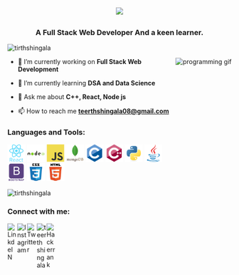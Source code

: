<!-- <h1 align="center">Hi there!<img src="https://media.tenor.com/images/30169e4a670daf12443df7d2dd140176/tenor.gif" width="35px"/>, I'm Tirth Shingala</h1> -->
<h1 align="center"> <img src="https://readme-typing-svg.herokuapp.com?font=segoe+ui&color=%23000000&size=30&center=true&height=55&lines=Hi+there!%F0%9F%91%8B%2C+I'm+Tirth+Shingala" /></h1>
<h3 align="center">A Full Stack Web Developer And a keen learner.</h3>

<p align="left"> <img src="https://komarev.com/ghpvc/?username=tirthshingala&label=Profile%20views&color=0e75b6&style=flat" alt="tirthshingala" /> </p>
<img src="https://cdn.dribbble.com/users/1292677/screenshots/6139167/media/fcf7fd0c619bb87706533079240915f3.gif" alt="programming gif" align="right" width="auto" height="300px" />

- 🔭 I’m currently working on **Full Stack Web Development**

- 🌱 I’m currently learning **DSA and Data Science**

- 💬 Ask me about **C++, React, Node js**

- 📫 How to reach me **teerthshingala08@gmail.com**

<h3 align="left">Languages and Tools:</h3>
<p align="left">   
  <img src="https://raw.githubusercontent.com/devicons/devicon/master/icons/react/react-original-wordmark.svg" alt="react" width="40" height="40"/>
  <img src="https://raw.githubusercontent.com/devicons/devicon/master/icons/nodejs/nodejs-original-wordmark.svg" alt="nodejs" width="40" height="40"/>
  <img src="https://raw.githubusercontent.com/devicons/devicon/master/icons/javascript/javascript-original.svg" alt="javascript" width="40" height="40"/>  
  <img src="https://raw.githubusercontent.com/devicons/devicon/master/icons/mongodb/mongodb-original-wordmark.svg" alt="mongodb" width="40" height="40"/>
  <img src="https://raw.githubusercontent.com/devicons/devicon/master/icons/c/c-original.svg" alt="c" width="40" height="40"/>
  <img src="https://raw.githubusercontent.com/devicons/devicon/master/icons/cplusplus/cplusplus-original.svg" alt="cplusplus" width="40" height="40"/>  
  <img src="https://raw.githubusercontent.com/devicons/devicon/master/icons/python/python-original.svg" alt="python" width="40" height="40"/>
  <img src="https://raw.githubusercontent.com/devicons/devicon/master/icons/java/java-original.svg" alt="java" width="40" height="40"/>  
  <img src="https://raw.githubusercontent.com/devicons/devicon/master/icons/bootstrap/bootstrap-plain-wordmark.svg" alt="bootstrap" width="40" height="40"/>
  <img src="https://raw.githubusercontent.com/devicons/devicon/master/icons/css3/css3-original-wordmark.svg" alt="css3" width="40" height="40"/>
  <img src="https://raw.githubusercontent.com/devicons/devicon/master/icons/html5/html5-original-wordmark.svg" alt="html5" width="40" height="40"/>  
</p>

<p><img align="center" src="https://github-readme-stats.vercel.app/api/top-langs?username=tirthshingala&show_icons=true&locale=en&layout=compact&theme=cobalt" alt="tirthshingala" /></p>

<h3 align="left">Connect with me:</h3>
<p align="left">
<a href="https://www.linkedin.com/in/tirthshingala/">
  <img align="left" alt="LinkdeIN" width="22px" src="https://cdn.jsdelivr.net/npm/simple-icons@v3/icons/linkedin.svg" />
</a>
<a href="https://www.instagram.com/">
  <img align="left" alt="Instagram" width="22px" src="https://cdn.jsdelivr.net/npm/simple-icons@v3/icons/instagram.svg" />
</a>
<a href="https://twitter.com/tirthSH08">
  <img align="left" alt="Twitter" width="22px" src="https://cdn.jsdelivr.net/npm/simple-icons@3.13.0/icons/twitter.svg" />
</a>
<a href="mailto:teerthshingala08@gmail.com">
  <img align="left" alt="teerth shingala" width="22px" src="https://cdn.jsdelivr.net/npm/simple-icons@3.1.0/icons/gmail.svg" />
</a>
<a href="https://www.hackerrank.com/tirth08">
  <img align="left" alt="Hackerrank" width="22px" src="https://cdn.jsdelivr.net/npm/simple-icons@3.1.0/icons/hackerrank.svg" />
</a>
</p>
